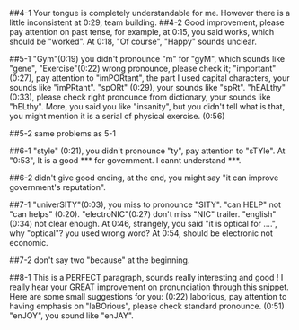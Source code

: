 ##4-1
Your tongue is completely understandable for me. However there is a little inconsistent at 0:29, team building.
##4-2
Good improvement, please pay attention on past tense, for example, at 0:15, you said works, which should be "worked". At 0:18, "Of course", "Happy" sounds unclear. 

##5-1
"Gym"(0:19) you didn't pronounce "m" for "gyM", which sounds like "gene", "Exercise"(0:22) wrong pronounce, please check it; "important"(0:27), pay attention to "imPORtant", the part I used capital characters, your sounds like "imPRtant". "spORt" (0:29), your sounds like "spRt". "hEALthy" (0:33), please check right pronounce from dictionary, your sounds like "hELthy".
More, you said you like "insanity", but you didn't tell what is that, you might mention it is a serial of physical exercise.
(0:56) 

##5-2
same problems as 5-1

##6-1
"style" (0:21), you didn't pronounce "ty", pay attention to "sTYle". At "0:53", It is a good *** for government. I cannt understand ***.

##6-2
didn't give good ending, at the end, you might say "it can improve government's reputation".

##7-1
"univerSITY"(0:03), you miss to pronounce "SITY". "can HELP" not "can helps" (0:20). "electroNIC"(0:27) don't miss "NIC" trailer. "english"(0:34) not clear enough.  At 0:46, strangely, you said "it is optical for ....", why "optical"? you used wrong word? At 0:54, should be electronic not economic. 

##7-2
 don't say two "because" at the beginning. 

##8-1
This is a PERFECT paragraph, sounds really interesting and good ! I really hear your GREAT improvement on pronunciation through this snippet. Here are some small suggestions for you:
(0:22) laborious, pay attention to having emphasis on "laBOrious", please check standard pronounce.
(0:51) "enJOY", you sound like "enJAY".
